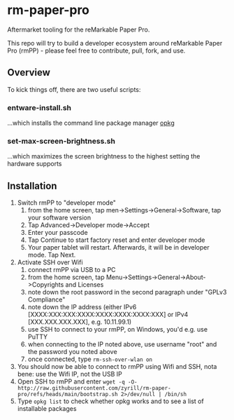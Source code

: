 # rm-paper-pro
Aftermarket tooling for the reMarkable Paper Pro.

This repo will try to build a developer ecosystem around reMarkable Paper Pro (rmPP) - please feel free to contribute, pull, fork, and use.

## Overview
To kick things off, there are two useful scripts:
### entware-install.sh
...which installs the command line package manager [opkg]([https://duckduckgo.com](https://github.com/Entware/Entware/wiki))

### set-max-screen-brightness.sh
...which maximizes the screen brightness to the highest setting the hardware supports

## Installation

1. Switch rmPP to "developer mode"
   1. from the home screen, tap men->Settings->General->Software, tap your software version
   3. Tap Advanced->Developer mode->Accept
   4. Enter your passcode
   5. Tap Continue to start factory reset and enter developer mode
   6. Your paper tablet will restart. Afterwards, it will be in developer mode. Tap Next.
2. Activate SSH over Wifi
    1. connect rmPP via USB to a PC
    2. from the home screen, tap Menu->Settings->General->About->Copyrights and Licenses
    3. note down the root password in the second paragraph under "GPLv3 Compliance"
    4. note down the IP address (either IPv6 [XXXX:XXX:XXX:XXXX:XXXX:XXXX:XXXX:XXX] or IPv4 [XXX.XXX.XXX.XXX], e.g. 10.11.99.1)
    5. use SSH to connect to your rmPP, on Windows, you'd e.g. use PuTTY
    6. when connecting to the IP noted above, use username "root" and the password you noted above
    7. once connected, type `rm-ssh-over-wlan on`
3. You should now be able to connect to rmPP using Wifi and SSH, nota bene: use the Wifi IP, not the USB IP
4. Open SSH to rmPP and enter `wget -q -O- http://raw.githubusercontent.com/zyrill/rm-paper-pro/refs/heads/main/bootstrap.sh 2>/dev/null | /bin/sh`
5. Type `opkg list` to check whether opkg works and to see a list of installable packages
